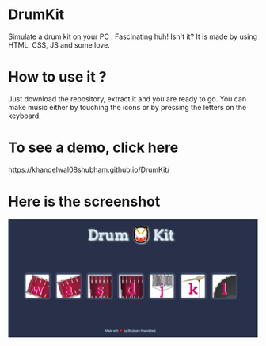 # DrumKit

Simulate a drum kit on your PC . Fascinating huh! Isn't it? 
It is made by using HTML, CSS, JS and some love.

# How to use it ?
Just download the repository, extract it and you are ready to go.
You can make music either by touching the icons or by pressing the letters on the keyboard.

# To see a demo, click here
https://khandelwal08shubham.github.io/DrumKit/


# Here is the screenshot

![Screenshot](/images/screenshot.png?raw=true "Drum Kit")




